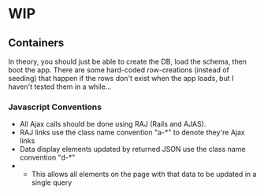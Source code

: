 # WIP

## Containers

In theory, you should just be able to create the DB, load the schema, then boot the app.  There are some hard-coded row-creations (instead of seeding) that happen if the rows don't exist when the app loads, but I haven't tested them in a while...

### Javascript Conventions

 * All Ajax calls should be done using RAJ (Rails and AJAS).
 * RAJ links use the class name convention "a-*" to denote they're Ajax links
 * Data display elements updated by returned JSON use the class name convention "d-*"
 * * This allows all elements on the page with that data to be updated in a single query
